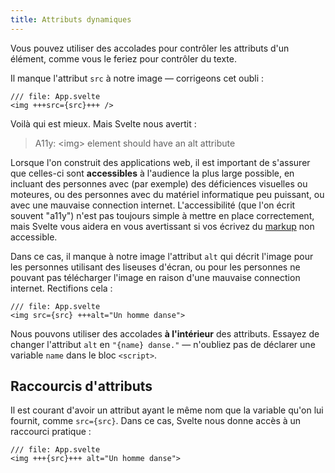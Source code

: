 ```yaml
---
title: Attributs dynamiques
---
```


Vous pouvez utiliser des accolades pour contrôler les attributs d'un élément, comme vous le feriez pour contrôler du texte.

Il manque l'attribut `src` à notre image — corrigeons cet oubli :

```svelte
/// file: App.svelte
<img +++src={src}+++ />
```

Voilà qui est mieux. Mais Svelte nous avertit :

> A11y: &lt;img&gt; element should have an alt attribute

Lorsque l'on construit des applications web, il est important de s'assurer que celles-ci sont **accessibles** à l'audience la plus large possible, en incluant des personnes avec (par exemple) des déficiences visuelles ou moteures, ou des personnes avec du matériel informatique peu puissant, ou avec une mauvaise connection internet. L'accessibilité (que l'on écrit souvent "a11y") n'est pas toujours simple à mettre en place correctement, mais Svelte vous aidera en vous avertissant si vos écrivez du <span class="vo">[markup](SVELTE_SITE_URL/docs/web#markup)</span> non accessible.

Dans ce cas, il manque à notre image l'attribut `alt` qui décrit l'image pour les personnes utilisant des liseuses d'écran, ou pour les personnes ne pouvant pas télécharger l'image en raison d'une mauvaise connection internet. Rectifions cela :

```svelte
/// file: App.svelte
<img src={src} +++alt="Un homme danse">
```

Nous pouvons utiliser des accolades **à l'intérieur** des attributs. Essayez de changer l'attribut `alt` en `"{name} danse."` — n'oubliez pas de déclarer une variable `name` dans le bloc `<script>`.

## Raccourcis d'attributs

Il est courant d'avoir un attribut ayant le même nom que la variable qu'on lui fournit, comme `src={src}`. Dans ce cas, Svelte nous donne accès à un raccourci pratique :

```svelte
/// file: App.svelte
<img +++{src}+++ alt="Un homme danse">
```
